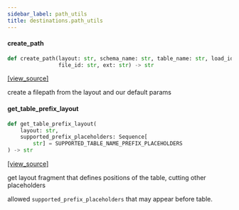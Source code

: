 ```yaml
---
sidebar_label: path_utils
title: destinations.path_utils
---
```


#### create\_path

```python
def create_path(layout: str, schema_name: str, table_name: str, load_id: str,
                file_id: str, ext: str) -> str
```

[[view_source]](https://github.com/dlt-hub/dlt/blob/30d0f64fb2cdbacc2e88fdb304371650f417e1f0/dlt/destinations/path_utils.py#L35)

create a filepath from the layout and our default params

#### get\_table\_prefix\_layout

```python
def get_table_prefix_layout(
    layout: str,
    supported_prefix_placeholders: Sequence[
        str] = SUPPORTED_TABLE_NAME_PREFIX_PLACEHOLDERS
) -> str
```

[[view_source]](https://github.com/dlt-hub/dlt/blob/30d0f64fb2cdbacc2e88fdb304371650f417e1f0/dlt/destinations/path_utils.py#L52)

get layout fragment that defines positions of the table, cutting other placeholders

allowed `supported_prefix_placeholders` that may appear before table.

